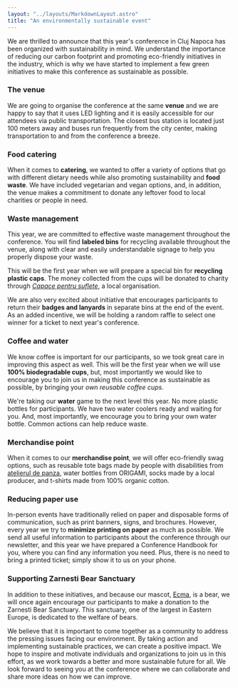 ```yaml
---
layout: "../layouts/MarkdownLayout.astro"
title: "An environmentally sustainable event"
---
```


We are thrilled to announce that this year's conference in Cluj Napoca has been organized with sustainability in mind. We understand the importance of reducing our carbon footprint and promoting eco-friendly initiatives in the industry, which is why we have started to implement a few green initiatives to make this conference as sustainable as possible.

### The venue

We are going to organise the conference at the same **venue** and we are happy to say that it uses LED lighting and it is easily accessible for our attendees via public transportation. The closest bus station is located just 100 meters away and buses run frequently from the city center, making transportation to and from the conference a breeze.

### Food catering

When it comes to **catering**, we wanted to offer a variety of options that go with different dietary needs while also promoting sustainability and **food waste**. We have included vegetarian and vegan options, and, in addition, the venue makes a commitment to donate any leftover food to local charities or people in need.

### Waste management

This year, we are committed to effective waste management throughout the conference. You will find **labeled bins** for recycling available throughout the venue, along with clear and easily understandable signage to help you properly dispose your waste.

This will be the first year when we will prepare a special bin for **recycling plastic caps**. The money collected from the cups will be donated to charity through _[Capace pentru suflete](https://www.capacecusuflet.ro/)_, a local organisation.

We are also very excited about initiative that encourages participants to return their **badges and lanyards** in separate bins at the end of the event. As an added incentive, we will be holding a random raffle to select one winner for a ticket to next year's conference.

### Coffee and water

We know coffee is important for our participants, so we took great care in improving this aspect as well. This will be the first year when we will use **100% biodegradable cups**, but, most importantly we would like to encourage you to join us in making this conference as sustainable as possible, by bringing your _own reusable coffee cups_.

We're taking our **water** game to the next level this year. No more plastic bottles for participants. We have two water coolers ready and waiting for you. And, most importantly, we encourage you to bring your own water bottle. Common actions can help reduce waste.

### Merchandise point

When it comes to our **merchandise point**, we will offer eco-friendly swag options, such as reusable tote bags made by people with disabilities from <a href="https://atelieruldepanza.ro/">atelierul de panza</a>, water bottles from ORIGAMI, socks made by a local producer, and t-shirts made from 100% organic cotton.

### Reducing paper use

In-person events have traditionally relied on paper and disposable forms of communication, such as print banners, signs, and brochures. However, every year we try to **minimize printing on paper** as much as possible. We send all useful information to participants about the conference through our newsletter, and this year we have prepared a Conference Handbook for you, where you can find any information you need. Plus, there is no need to bring a printed ticket; simply show it to us on your phone.

### Supporting Zarnesti Bear Sanctuary

In addition to these initiatives, and because our mascot, [Ecma](https://website-git-eco-friendly-page-jsheroes.vercel.app/meet-ecma), is a bear, we will once again encourage our participants to make a donation to the Zarnesti Bear Sanctuary. This sanctuary, one of the largest in Eastern Europe, is dedicated to the welfare of bears.

We believe that it is important to come together as a community to address the pressing issues facing our environment. By taking action and implementing sustainable practices, we can create a positive impact. We hope to inspire and motivate individuals and organizations to join us in this effort, as we work towards a better and more sustainable future for all. We look forward to seeing you at the conference where we can collaborate and share more ideas on how we can improve.

